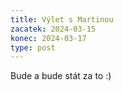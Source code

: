 ```yaml
---
title: Výlet s Martinou
zacatek: 2024-03-15
konec: 2024-03-17
type: post
---
```

B﻿ude a bude stát za to :)